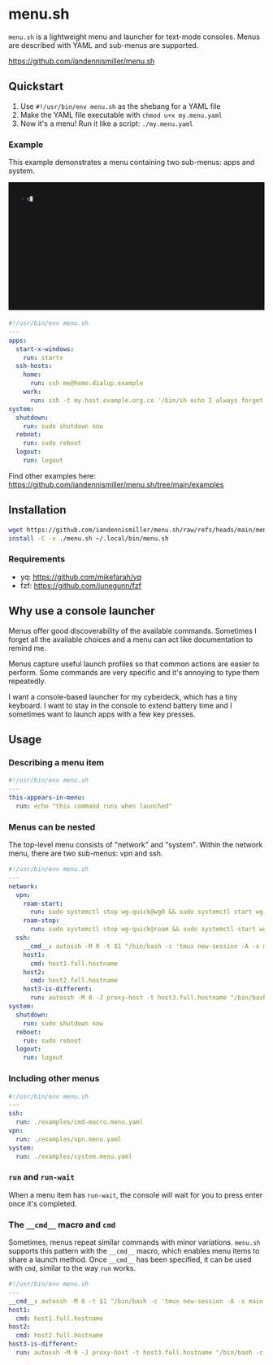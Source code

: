 # menu.sh

`menu.sh` is a lightweight menu and launcher for text-mode consoles.
Menus are described with YAML and sub-menus are supported.

https://github.com/iandennismiller/menu.sh

## Quickstart

1. Use `#!/usr/bin/env menu.sh` as the shebang for a YAML file
2. Make the YAML file executable with `chmod u+x my.menu.yaml`
3. Now it's a menu! Run it like a script: `./my.menu.yaml`

### Example

This example demonstrates a menu containing two sub-menus: apps and system.

![menu.sh demonstration](docs/menu-demo.gif)

```yaml
#!/usr/bin/env menu.sh
---
apps:
  start-x-windows:
    run: startx
  ssh-hosts:
    home:
      run: ssh me@home.dialup.example
    work:
      run: ssh -t my.host.example.org.co '/bin/sh echo I always forget this hostname'
system:
  shutdown:
    run: sudo shutdown now
  reboot:
    run: sudo reboot
  logout:
    run: logout
```

Find other examples here: https://github.com/iandennismiller/menu.sh/tree/main/examples

## Installation

```bash
wget https://github.com/iandennismiller/menu.sh/raw/refs/heads/main/menu.sh
install -C -v ./menu.sh ~/.local/bin/menu.sh
```

### Requirements

- yq: https://github.com/mikefarah/yq
- fzf: https://github.com/junegunn/fzf

## Why use a console launcher

Menus offer good discoverability of the available commands. Sometimes I forget all the available choices and a menu can act like documentation to remind me.

Menus capture useful launch profiles so that common actions are easier to perform. Some commands are very specific and it's annoying to type them repeatedly.

I want a console-based launcher for my cyberdeck, which has a tiny keyboard. I want to stay in the console to extend battery time and I sometimes want to launch apps with a few key presses.

## Usage

### Describing a menu item

```yaml
#!/usr/bin/env menu.sh
---
this-appears-in-menu:
  run: echo "this command runs when launched"
```

### Menus can be nested

The top-level menu consists of "network" and "system".
Within the network menu, there are two sub-menus: vpn and ssh.

```yaml
#!/usr/bin/env menu.sh
---
network:
  vpn:
    roam-start:
      run: sudo systemctl stop wg-quick@wg0 && sudo systemctl start wg-quick@roam
    roam-stop:
      run: sudo systemctl stop wg-quick@roam && sudo systemctl start wg-quick@wg0
  ssh:
    __cmd__: autossh -M 0 -t $1 "/bin/bash -c 'tmux new-session -A -s main'"
    host1:
      cmd: host1.full.hostname
    host2:
      cmd: host2.full.hostname
    host3-is-different:
      run: autossh -M 0 -J proxy-host -t host3.full.hostname "/bin/bash -c 'tmux new-session -A -s main'"
system:
  shutdown:
    run: sudo shutdown now
  reboot:
    run: sudo reboot
  logout:
    run: logout
```

### Including other menus

```yaml
#!/usr/bin/env menu.sh
---
ssh:
  run: ./examples/cmd-macro.menu.yaml
vpn:
  run: ./examples/vpn.menu.yaml
system:
  run: ./examples/system.menu.yaml
```

### `run` and `run-wait`

When a menu item has `run-wait`, the console will wait for you to press enter once it's completed.

### The `__cmd__` macro and `cmd`

Sometimes, menus repeat similar commands with minor variations.
`menu.sh` supports this pattern with the `__cmd__` macro, which enables menu items to share a launch method.
Once `__cmd__` has been specified, it can be used with `cmd`, similar to the way `run` works.

```yaml
#!/usr/bin/env menu.sh
---
__cmd__: autossh -M 0 -t $1 "/bin/bash -c 'tmux new-session -A -s main'"
host1:
  cmd: host1.full.hostname
host2:
  cmd: host2.full.hostname
host3-is-different:
  run: autossh -M 0 -J proxy-host -t host3.full.hostname "/bin/bash -c 'tmux new-session -A -s main'"
```
